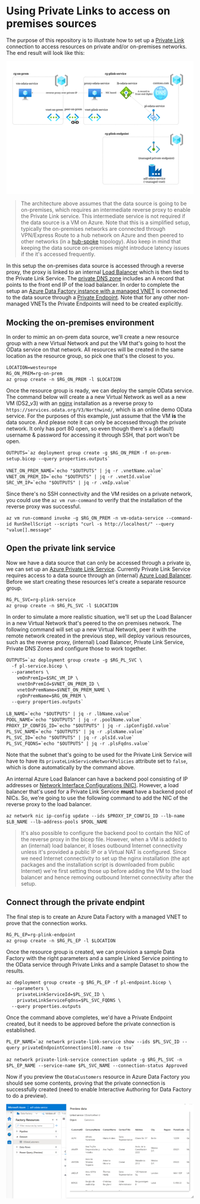 # Using Private Links to access on premises sources

The purpose of this repository is to illustrate how to set up a [Private Link](https://docs.microsoft.com/en-us/azure/private-link/) connection to access resources on private and/or on-premises networks. The end result will look like this:

![Final Architecture](./images/plinks-architecture.svg)

> The architecture above assumes that the data source is going to be on-premises, which requires an intermediate reverse proxy to enable the Private Link service. This intermediate service is not required if the data source is a VM on Azure. Note that this is a simplified setup, typically the on-premises networks are connected through VPN/Express Route to a hub network on Azure and then peered to other networks (in a [hub-spoke](https://docs.microsoft.com/en-us/azure/architecture/reference-architectures/hybrid-networking/hub-spoke?tabs=cli) topology). Also keep in mind that keeping the data source on-premises might introduce latency issues if the it's accessed frequently.

In this setup the on-premises data source is accessed through a reverse proxy, the proxy is linked to an internal [Load Balancer](https://docs.microsoft.com/en-us/azure/load-balancer/load-balancer-overview) which is then tied to the Private Link Service. The [private DNS zone](https://docs.microsoft.com/en-us/azure/dns/private-dns-overview) includes an A record that points to the front end IP of the load balancer. In order to complete the setup an [Azure Data Factory instance with a managed VNET](https://docs.microsoft.com/en-us/azure/data-factory/managed-virtual-network-private-endpoint) is connected to the data source through a [Private Endpoint](https://docs.microsoft.com/en-us/azure/private-link/private-endpoint-overview). Note that for any other non-managed VNETs the Private Endpoints will need to be created explicitly.

## Mocking the on-premises environment

In order to mimic an on-prem data source, we'll create a new resource group with a new Virtual Network and put the VM that's going to host the OData service on that network. All resources will be created in the same location as the resource group, so pick one that's the closest to you.

```shell
LOCATION=westeurope
RG_ON_PREM=rg-on-prem
az group create -n $RG_ON_PREM -l $LOCATION
```

Once the resource group is ready, we can deploy the sample OData service. The command below will create a a new Virtual Network as well as a new VM (DS2_v3) with an [nginx](https://www.nginx.com/) installation as a reverse proxy to `https://services.odata.org/V3/Northwind/`, which is an online demo OData service. For the purposes of this example, just assume that the VM **is** the data source. And please note it can only be accessed through the private network. It only has port 80 open, so even though there's a (default) username & password for accessing it through SSH, that port won't be open.

```shell
OUTPUTS=`az deployment group create -g $RG_ON_PREM -f on-prem-setup.bicep --query properties.outputs`

VNET_ON_PREM_NAME=`echo "$OUTPUTS" | jq -r .vnetName.value`
VNET_ON_PREM_ID=`echo "$OUTPUTS" | jq -r .vnetId.value`
SRC_VM_IP=`echo "$OUTPUTS" | jq -r .vmIp.value`
```

Since there's no SSH connectivity and the VM resides on a private network, you could use the `az vm run-command` to verify that the installation of the reverse proxy was successful.

```shell
az vm run-command invoke -g $RG_ON_PREM -n vm-odata-service --command-id RunShellScript --scripts "curl -s http://localhost/" --query "value[].message"
```

## Open the private link service

Now we have a data source that can only be accessed through a private ip, we can set up an [Azure Private Link Service](https://docs.microsoft.com/en-us/azure/private-link/private-link-service-overview). Currently Private Link Service requires access to a data source through an (internal) [Azure Load Balancer](https://docs.microsoft.com/en-us/azure/load-balancer/components#frontend-ip-configurations). Before we start creating these resources let's create a separate resource group.

```shell
RG_PL_SVC=rg-plink-service
az group create -n $RG_PL_SVC -l $LOCATION
```

In order to simulate a more realistic situation, we'll set up the Load Balancer in a new Virtual Network that's peered to the on premises network. The following command will set up a new Virtual Network, peer it with the remote network created in the previous step, will deploy various resources, such as the reverse proxy, (internal) Load Balancer, Private Link Service, Private DNS Zones and configure those to work together.

```shell
OUTPUTS=`az deployment group create -g $RG_PL_SVC \
  -f pl-service.bicep \
  --parameters \
    vmOnPremIp=$SRC_VM_IP \
    vnetOnPremId=$VNET_ON_PREM_ID \
    vnetOnPremName=$VNET_ON_PREM_NAME \
    rgOnPremName=$RG_ON_PREM \
  --query properties.outputs`

LB_NAME=`echo "$OUTPUTS" | jq -r .lbName.value`
POOL_NAME=`echo "$OUTPUTS" | jq -r .poolName.value`
PROXY_IP_CONFIG_ID=`echo "$OUTPUTS" | jq -r .ipConfigId.value`
PL_SVC_NAME=`echo "$OUTPUTS" | jq -r .plsName.value`
PL_SVC_ID=`echo "$OUTPUTS" | jq -r .plsId.value`
PL_SVC_FQDNS=`echo "$OUTPUTS" | jq -r .plsFqdns.value`
```

Note that the subnet that's going to be used for the Private Link Service will have to have its `privateLinkServiceNetworkPolicies` attribute set to `false`, which is done automatically by the command above.

An internal Azure Load Balancer can have a backend pool consisting of IP addresses or [Network Interface Configurations (NIC)](https://docs.microsoft.com/en-us/azure/virtual-network/virtual-network-network-interface). However, a load balancer that's used for a Private Link Service **must** have a backend pool of NICs. So, we're going to use the following command to add the NIC of the reverse proxy to the load balancer.

```shell
az network nic ip-config update --ids $PROXY_IP_CONFIG_ID --lb-name $LB_NAME --lb-address-pools $POOL_NAME
```

> It's also possible to configure the backend pool to contain the NIC of the reverse proxy in the bicep file. However, when a VM is added to an (internal) load balancer, it loses outbound Internet connectivity unless it's provided a public IP or a Virtual NAT is configured. Since we need Internet connectivity to set up the nginx installation (the apt packages and the installation script is downloaded from public Internet) we're first setting those up before adding the VM to the load balancer and hence removing outbound Internet connectivity after the setup.

## Connect through the private endpint

The final step is to create an Azure Data Factory with a managed VNET to prove that the connection works.

```shell
RG_PL_EP=rg-plink-endpoint
az group create -n $RG_PL_EP -l $LOCATION
```

Once the resource group is created, we can provision a sample Data Factory with the right parameters and a sample Linked Service pointing to the OData service through Private Links and a sample Dataset to show the results.

```shell
az deployment group create -g $RG_PL_EP -f pl-endpoint.bicep \
  --parameters \
    privateLinkServiceId=$PL_SVC_ID \
    privateLinkServiceFqdns=$PL_SVC_FQDNS \
  --query properties.outputs
```

Once the command above completes, we'd have a Private Endpoint created, but it needs to be approved before the private connection is established.

```shell
PL_EP_NAME=`az network private-link-service show --ids $PL_SVC_ID --query privateEndpointConnections[0].name -o tsv`

az network private-link-service connection update -g $RG_PL_SVC -n $PL_EP_NAME --service-name $PL_SVC_NAME --connection-status Approved 
```

Now if you preview the `ODataCustomers` resource in Azure Data Factory you should see some contents, proving that the private connection is successfully created (need to enable Interactive Authoring for Data Factory to do a preview).

![OData Customers](./images/odata-customers.png)
